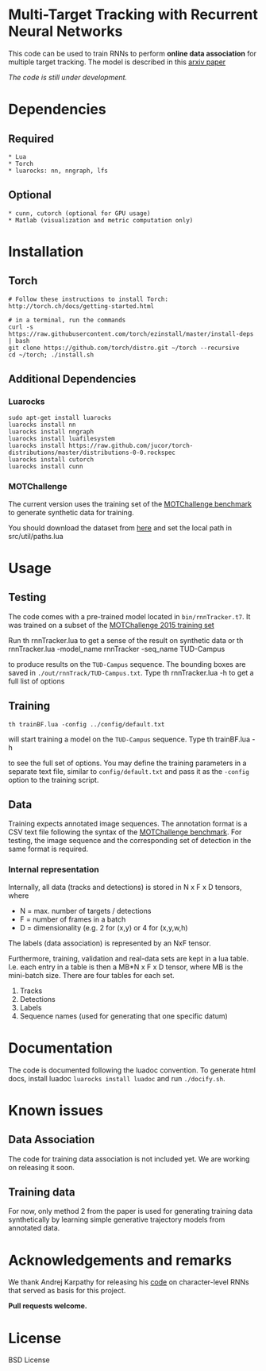 # Multi-Target Tracking with Recurrent Neural Networks

This code can be used to train RNNs to perform **online data
association** for multiple target tracking. The model is described
in this [arxiv paper](http://arxiv.org)


*The code is still under development.*

# Dependencies
## Required
    * Lua
    * Torch
    * luarocks: nn, nngraph, lfs
    
## Optional    
    * cunn, cutorch (optional for GPU usage)
    * Matlab (visualization and metric computation only)

    
# Installation
## Torch
    # Follow these instructions to install Torch: http://torch.ch/docs/getting-started.html

    # in a terminal, run the commands
    curl -s https://raw.githubusercontent.com/torch/ezinstall/master/install-deps | bash
    git clone https://github.com/torch/distro.git ~/torch --recursive
    cd ~/torch; ./install.sh


## Additional Dependencies
### Luarocks
    sudo apt-get install luarocks
    luarocks install nn
    luarocks install nngraph
    luarocks install luafilesystem
    luarocks install https://raw.github.com/jucor/torch-distributions/master/distributions-0-0.rockspec
    luarocks install cutorch
    luarocks install cunn

### MOTChallenge
The current version uses the training set of the
[MOTChallenge benchmark](https://motchallenge.net) to generate synthetic data for training.

You should download the dataset from [here](https://motchallenge.net/data/2D_MOT_2015/) and
set the local path in
    src/util/paths.lua

    

# Usage


## Testing
The code comes with a pre-trained model located in `bin/rnnTracker.t7`. It was trained
on a subset of the [MOTChallenge 2015 training set](https://motchallenge.net/data/2D_MOT_2015/)

Run
    th rnnTracker.lua
to get a sense of the result on synthetic data or
    th rnnTracker.lua -model_name rnnTracker -seq_name TUD-Campus
    
to produce results on the `TUD-Campus` sequence. The bounding
boxes are saved in `./out/rnnTrack/TUD-Campus.txt`. Type
    th rnnTracker.lua -h to get a full list of options
    


## Training

    th trainBF.lua -config ../config/default.txt
will start training a model on the `TUD-Campus` sequence. Type
    th trainBF.lua -h

to see the full set of options. You may define the training parameters
in a separate text file, similar to `config/default.txt` and pass it
as the `-config` option to the training script.

## Data
Training expects annotated image sequences. The annotation format is a CSV text file
following the syntax of the [MOTChallenge benchmark](https://motchallenge.net).
For testing, the image sequence and the corresponding set of detection in the same
format is required.

### Internal representation
Internally, all data (tracks and detections) is stored in N x F x D tensors, where 

* N = max. number of targets / detections
* F = number of frames in a batch
* D = dimensionality (e.g. 2 for (x,y) or 4 for (x,y,w,h)

The labels (data association) is represented by an NxF tensor.

Furthermore, training, validation and real-data sets are kept in a lua table.
I.e. each entry in a table is then a MB*N x F x D tensor, where MB is the mini-batch size. There are four tables for each set.

1. Tracks
2. Detections
3. Labels
4. Sequence names (used for generating that one specific datum)


# Documentation
The code is documented following the luadoc convention. To generate
html docs, install luadoc `luarocks install luadoc` and run `./docify.sh`.

# Known issues
## Data Association
The code for training data association is not included yet. We are working on releasing it soon.

## Training data
For now, only method 2 from the paper is used for generating training data synthetically by learning simple generative trajectory models from annotated data.



# Acknowledgements and remarks

We thank Andrej Karpathy for releasing his 
[code](https://github.com/karpathy/char-rnn) on character-level
RNNs that served as basis for this project.

**Pull requests welcome.**




# License

BSD License